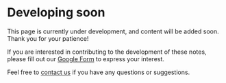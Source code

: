 
# Developing soon
This page is currently under development, and content will be added soon. Thank you for your patience!

If you are interested in contributing to the development of these notes, please fill out our [Google Form](https://forms.gle/bhYV5PZjsjVnrcWZ9) to express your interest.

Feel free to [contact us](mailto:bandaru.sanjay@bba.christuniversity.in) if you have any questions or suggestions.

<!-- You can add more details or sections as needed -->
